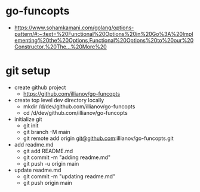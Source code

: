 # go-funcopts

  * https://www.sohamkamani.com/golang/options-pattern/#:~:text=%20Functional%20Options%20in%20Go%3A%20Implementing%20the%20Options,Functional%20Options%20to%20our%20Constructor.%20The...%20More%20

# git setup
  * create github project
    * https://github.com/illianov/go-funcopts
  * create top level dev directory locally
    * mkdir /d/dev/github.com/illianov/go-funcopts
    * cd /d/dev/github.com/illianov/go-funcopts
  * initialize git
    * git init
    * git branch -M main
    * git remote add origin git@github.com:illianov/go-funcopts.git
  * add readme.md
    * git add README.md
    * git commit -m "adding readme.md"
    * git push -u origin main
  * update readme.md
    * git commit -m "updating readme.md"
    * git push origin main


